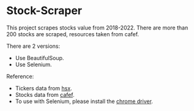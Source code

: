 # Stock-Scraper

This project scrapes stocks value from 2018-2022. There are more than 200 stocks are scraped, resources taken from cafef. 

There are 2 versions:
- Use BeautifulSoup.
- Use Selenium.

Reference:
- Tickers data from [hsx](https://www.hsx.vn/Modules/Listed/Web/SymbolList).
- Stocks data from [cafef](https://cafef.vn/).
- To use with Selenium, please install the [chrome driver](https://chromedriver.chromium.org/downloads).

